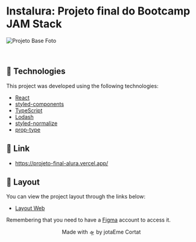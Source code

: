 # Instalura: Projeto final do Bootcamp JAM Stack

![Projeto Base Foto](https://raw.githubusercontent.com/alura-challenges/instalura-base/main/_docs/projeto-base.png)

<br>

## 🧪 Technologies

This project was developed using the following technologies:

- [React](https://reactjs.org)
- [styled-components](https://styled-components.com/)
- [TypeScript](https://www.typescriptlang.org/)
- [Lodash](https://lodash.com/)
- [styled-normalize](https://github.com/sergeysova/styled-normalize)
- [prop-type]()

## 🚀 Link
 - https://projeto-final-alura.vercel.app/

## 🔖 Layout

You can view the project layout through the links below:

- [Layout Web](https://www.figma.com/file/Veefm1pjkeTFcJC7BUqHge/Instalura?node-id=0%3A1) 

Remembering that you need to have a [Figma](http://figma.com/) account to access it.

<p align="center">Made with 🛸 by jotaEme Cortat</p>